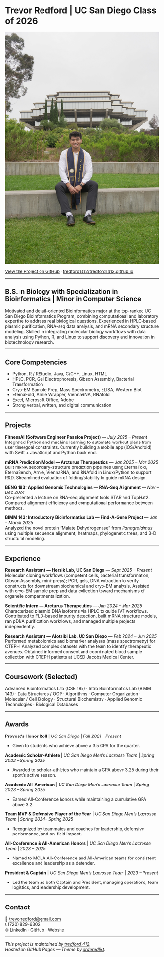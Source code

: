 # Trevor Redford | UC San Diego Class of 2026

![Trevor Redford](/assets/trevor-geisel.jpg)

[View the Project on GitHub](https://github.com/tredford1412/tredford1412.github.io) · [tredford1412/tredford1412.github.io](https://github.com/tredford1412/tredford1412.github.io)

---

## B.S. in Biology with Specialization in Bioinformatics | Minor in Computer Science

Motivated and detail-oriented Bioinformatics major at the top-ranked UC San Diego Bioinformatics Program, combining computational and laboratory expertise to address real biological questions. Experienced in HPLC-based plasmid purification, RNA-seq data analysis, and mRNA secondary structure modeling. Skilled in integrating molecular biology workflows with data analysis using Python, R, and Linux to support discovery and innovation in biotechnology research. 

---

## Core Competencies
- Python, R / RStudio, Java, C/C++, Linux, HTML
- HPLC, PCR, Gel Electrophoresis, Gibson Assembly, Bacterial Transformation
- Cryo-EM Sample Prep, Mass Spectrometry, ELISA, Western Blot
- EternaFold, Arnie Wrapper, ViennaRNA, RNAfold
- Excel, Microsoft Office, Adobe
- Strong verbal, written, and digital communication

---

## Projects

**FitnessAI (Software Engineer Passion Project)** — *July 2025 – Present*  
Integrated Python and machine learning to automate workout plans from user time/goal constraints. Currently building a mobile app (iOS/Android) with Swift + JavaScript and Python back end.

**mRNA Prediction Model — Arcturus Therapeutics** — *Jan 2025 – Mar 2025*  
Built mRNA secondary-structure prediction pipelines using EternaFold, EternaBench, Arnie, ViennaRNA, and RNAfold in Linux/Python to support R&D. Streamlined evaluation of folding/stability to guide mRNA design.


**BENG 183: Applied Genomic Technologies — RNA-Seq Alignment** — *Nov – Dec 2024*  
Co-presented a lecture on RNA-seq alignment tools STAR and TopHat2. Compared alignment efficiency and computational performance between methods.

**BIMM 143: Introductory Bioinformatics Lab — Find-A-Gene Project** — *Jan – March 2025*  
Analyzed the novel protein “Malate Dehydrogenase” from *Panagrolaimus* using multiple sequence alignment, heatmaps, phylogenetic trees, and 3-D structural modeling.

---

## Experience

**Research Assistant — Herzik Lab, UC San Diego** — *Sept 2025 – Present*  
Molecular cloning workflows (competent cells, bacterial transformation, Gibson Assembly, mini-preps); PCR, gels, DNA extraction to verify constructs for downstream biochemical and cryo-EM analysis. Assisted with cryo-EM sample prep and data collection toward mechanisms of organelle compartmentalization.

**Scientific Intern — Arcturus Therapeutics** — *Jun 2024 – Mar 2025*  
Characterized plasmid DNA isoforms via HPLC to guide IVT workflows. Contributed to FLD-based impurity detection, built mRNA structure models, ran pDNA purification workflows, and managed multiple projects independently.

**Research Assistant — Alotaibi Lab, UC San Diego** — *Feb 2024 – Jun 2025*  
Performed metabolomics and biomarker analyses (mass spectrometry) for CTEPH. Analyzed complex datasets with the team to identify therapeutic avenues. Obtained informed consent and coordinated blood sample collection with CTEPH patients at UCSD Jacobs Medical Center.


---

## Coursework (Selected)
Advanced Bioinformatics Lab (CSE 185) · Intro Bioinformatics Lab (BIMM 143) · Data Structures / OOP · Algorithms · Computer Organization · Molecular / Cell Biology · Structural Biochemistry · Applied Genomic Technologies · Biological Databases

---

## Awards

**Provost’s Honor Roll** | *UC San Diego* | *Fall 2021 – Present*  
- Given to students who achieve above a 3.5 GPA for the quarter.

**Academic Scholar-Athlete** | *UC San Diego Men’s Lacrosse Team* | *Spring 2022 – Spring 2025*  
- Awarded to scholar-athletes who maintain a GPA above 3.25 during their sport’s active season.

**Academic All-American** | *UC San Diego Men’s Lacrosse Team* | *Spring 2023 – Spring 2025*  
- Earned All-Conference honors while maintaining a cumulative GPA above 3.2.

**Team MVP & Defensive Player of the Year** | *UC San Diego Men’s Lacrosse Team* | *Spring 2024- Spring 2025*  
- Recognized by teammates and coaches for leadership, defensive performance, and on-field impact.

**All-Conference & All-American Honors** | *UC San Diego Men’s Lacrosse Team* | *2023 – 2025*  
- Named to MCLA All-Conference and All-American teams for consistent excellence and leadership as a defender.

**President & Captain** | *UC San Diego Men’s Lacrosse Team* | *2023 – Present*  
- Led the team as both Captain and President, managing operations, team logistics, and leadership development.

 
---

## Contact
📧 [trevorredford@gmail.com](mailto:trevorredford@gmail.com)  
📞 (720) 829-6302  
🌐 [LinkedIn](https://www.linkedin.com/in/trevor-redford-416925231) · [GitHub](https://github.com/tredford1412) · [Website](https://tredford1412.github.io)

---

_This project is maintained by [tredford1412](https://github.com/tredford1412)._  
_Hosted on GitHub Pages — Theme by [orderedlist](https://github.com/orderedlist)._
